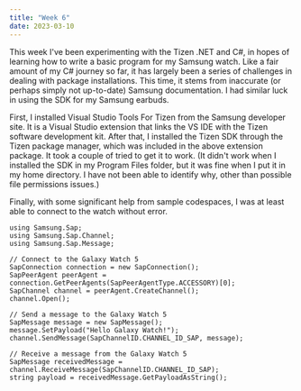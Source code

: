 ```yaml
---
title: "Week 6"
date: 2023-03-10
---
```


This week I've been experimenting with the Tizen .NET and C#, in hopes of learning how to write a basic program for my Samsung watch.  Like a fair amount of my C# journey so far, it has largely been a series of challenges in dealing with package installations.  This time, it stems from inaccurate (or perhaps simply not up-to-date) Samsung documentation.  I had similar luck in using the SDK for my Samsung earbuds.

First, I installed Visual Studio Tools For Tizen from the Samsung developer site. It is a Visual Studio extension that links the VS IDE with the Tizen software development kit. After that, I installed the Tizen SDK through the Tizen package manager, which was included in the above extension package.  It took a couple of tried to get it to work.  (It didn't work when I installed the SDK in my Program Files folder, but it was fine when I put it in my home directory. I have not been able to identify why, other than possible file permissions issues.)

Finally, with some significant help from sample codespaces, I was at least able to connect to the watch without error.  

```
using Samsung.Sap;
using Samsung.Sap.Channel;
using Samsung.Sap.Message;

// Connect to the Galaxy Watch 5
SapConnection connection = new SapConnection();
SapPeerAgent peerAgent = connection.GetPeerAgents(SapPeerAgentType.ACCESSORY)[0];
SapChannel channel = peerAgent.CreateChannel();
channel.Open();

// Send a message to the Galaxy Watch 5
SapMessage message = new SapMessage();
message.SetPayload("Hello Galaxy Watch!");
channel.SendMessage(SapChannelID.CHANNEL_ID_SAP, message);

// Receive a message from the Galaxy Watch 5
SapMessage receivedMessage = channel.ReceiveMessage(SapChannelID.CHANNEL_ID_SAP);
string payload = receivedMessage.GetPayloadAsString();
```
